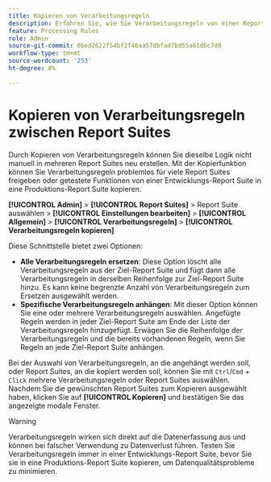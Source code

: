 ```yaml
---
title: Kopieren von Verarbeitungsregeln
description: Erfahren Sie, wie Sie Verarbeitungsregeln von einer Report Suite in eine andere kopieren.
feature: Processing Rules
role: Admin
source-git-commit: 0bed2622f54bf2f46aa57dbfad7bd55a61d6c7d0
workflow-type: tm+mt
source-wordcount: '253'
ht-degree: 0%

---
```


# Kopieren von Verarbeitungsregeln zwischen Report Suites

Durch Kopieren von Verarbeitungsregeln können Sie dieselbe Logik nicht manuell in mehreren Report Suites neu erstellen. Mit der Kopierfunktion können Sie Verarbeitungsregeln problemlos für viele Report Suites freigeben oder getestete Funktionen von einer Entwicklungs-Report Suite in eine Produktions-Report Suite kopieren.

**[!UICONTROL Admin]** > **[!UICONTROL Report Suites]** > Report Suite auswählen > **[!UICONTROL Einstellungen bearbeiten]** > **[!UICONTROL Allgemein]** > **[!UICONTROL Verarbeitungsregeln]** > **[!UICONTROL Verarbeitungsregeln kopieren]**

Diese Schnittstelle bietet zwei Optionen:

* **Alle Verarbeitungsregeln ersetzen**: Diese Option löscht alle Verarbeitungsregeln aus der Ziel-Report Suite und fügt dann alle Verarbeitungsregeln in derselben Reihenfolge zur Ziel-Report Suite hinzu. Es kann keine begrenzte Anzahl von Verarbeitungsregeln zum Ersetzen ausgewählt werden.
* **Spezifische Verarbeitungsregeln anhängen**: Mit dieser Option können Sie eine oder mehrere Verarbeitungsregeln auswählen. Angefügte Regeln werden in jeder Ziel-Report Suite am Ende der Liste der Verarbeitungsregeln hinzugefügt. Erwägen Sie die Reihenfolge der Verarbeitungsregeln und die bereits vorhandenen Regeln, wenn Sie Regeln an jede Ziel-Report Suite anhängen.

Bei der Auswahl von Verarbeitungsregeln, an die angehängt werden soll, oder Report Suites, an die kopiert werden soll, können Sie mit `Ctrl`/`Cmd` + `Click` mehrere Verarbeitungsregeln oder Report Suites auswählen. Nachdem Sie die gewünschten Report Suites zum Kopieren ausgewählt haben, klicken Sie auf **[!UICONTROL Kopieren]** und bestätigen Sie das angezeigte modale Fenster.

>[!WARNING]
>
>Verarbeitungsregeln wirken sich direkt auf die Datenerfassung aus und können bei falscher Verwendung zu Datenverlust führen. Testen Sie Verarbeitungsregeln immer in einer Entwicklungs-Report Suite, bevor Sie sie in eine Produktions-Report Suite kopieren, um Datenqualitätsprobleme zu minimieren.
